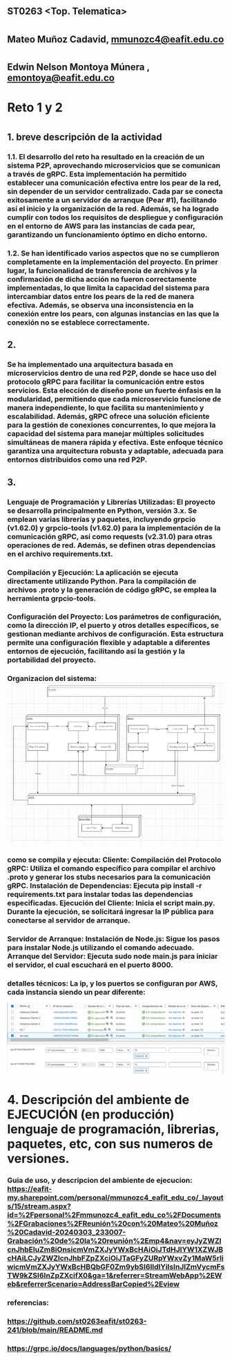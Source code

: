 ## ST0263 <Top. Telematica>
#
## Mateo Muñoz Cadavid, mmunozc4@eafit.edu.co
#
## Edwin Nelson Montoya Múnera , emontoya@eafit.edu.co
#

# Reto 1 y 2
#
## 1. breve descripción de la actividad

### 1.1. El desarrollo del reto ha resultado en la creación de un sistema P2P, aprovechando microservicios que se comunican a través de gRPC. Esta implementación ha permitido establecer una comunicación efectiva entre los pear de la red, sin depender de un servidor centralizado. Cada par se conecta exitosamente a un servidor de arranque (Pear #1), facilitando así el inicio y la organización de la red. Además, se ha logrado cumplir con todos los requisitos de despliegue y configuración en el entorno de AWS para las instancias de cada pear, garantizando un funcionamiento óptimo en dicho entorno.

### 1.2. Se han identificado varios aspectos que no se cumplieron completamente en la implementación del proyecto. En primer lugar, la funcionalidad de transferencia de archivos y la confirmación de dicha acción no fueron correctamente implementadas, lo que limita la capacidad del sistema para intercambiar datos entre los pears de la red de manera efectiva. Además, se observa una inconsistencia en la conexión entre los pears, con algunas instancias en las que la conexión no se establece correctamente.

## 2. 
### Se ha implementado una arquitectura basada en microservicios dentro de una red P2P, donde se hace uso del protocolo gRPC para facilitar la comunicación entre estos servicios. Esta elección de diseño pone un fuerte énfasis en la modularidad, permitiendo que cada microservicio funcione de manera independiente, lo que facilita su mantenimiento y escalabilidad. Además, gRPC ofrece una solución eficiente para la gestión de conexiones concurrentes, lo que mejora la capacidad del sistema para manejar múltiples solicitudes simultáneas de manera rápida y efectiva. Este enfoque técnico garantiza una arquitectura robusta y adaptable, adecuada para entornos distribuidos como una red P2P.

## 3. 
### Lenguaje de Programación y Librerías Utilizadas: El proyecto se desarrolla principalmente en Python, versión 3.x. Se emplean varias librerías y paquetes, incluyendo grpcio (v1.62.0) y grpcio-tools (v1.62.0) para la implementación de la comunicación gRPC, así como requests (v2.31.0) para otras operaciones de red. Además, se definen otras dependencias en el archivo requirements.txt.

### Compilación y Ejecución: La aplicación se ejecuta directamente utilizando Python. Para la compilación de archivos .proto y la generación de código gRPC, se emplea la herramienta grpcio-tools.

### Configuración del Proyecto: Los parámetros de configuración, como la dirección IP, el puerto y otros detalles específicos, se gestionan mediante archivos de configuración. Esta estructura permite una configuración flexible y adaptable a diferentes entornos de ejecución, facilitando así la gestión y la portabilidad del proyecto.


### Organizacion del sistema: ![alt text](image.png)

### como se compila y ejecuta: Cliente: Compilación del Protocolo gRPC: Utiliza el comando específico para compilar el archivo .proto y generar los stubs necesarios para la comunicación gRPC. Instalación de Dependencias: Ejecuta pip install -r requirements.txt para instalar todas las dependencias especificadas. Ejecución del Cliente: Inicia el script main.py. Durante la ejecución, se solicitará ingresar la IP pública para conectarse al servidor de arranque.
### Servidor de Arranque: Instalación de Node.js: Sigue los pasos para instalar Node.js utilizando el comando adecuado.     Arranque del Servidor: Ejecuta sudo node main.js para iniciar el servidor, el cual escuchará en el puerto 8000.

### detalles técnicos: La ip, y los puertos se configuran por AWS, cada instancia siendo un pear diferente:
![alt text](image-1.png)
![alt text](image-2.png)

# 4. Descripción del ambiente de EJECUCIÓN (en producción) lenguaje de programación, librerias, paquetes, etc, con sus numeros de versiones.

### Guia de uso, y descripcion del ambiente de ejecucion: https://eafit-my.sharepoint.com/personal/mmunozc4_eafit_edu_co/_layouts/15/stream.aspx?id=%2Fpersonal%2Fmmunozc4_eafit_edu_co%2FDocuments%2FGrabaciones%2FReunión%20con%20Mateo%20Muñoz%20Cadavid-20240303_233007-Grabación%20de%20la%20reunión%2Emp4&nav=eyJyZWZlcnJhbEluZm8iOnsicmVmZXJyYWxBcHAiOiJTdHJlYW1XZWJBcHAiLCJyZWZlcnJhbFZpZXciOiJTaGFyZURpYWxvZy1MaW5rIiwicmVmZXJyYWxBcHBQbGF0Zm9ybSI6IldlYiIsInJlZmVycmFsTW9kZSI6InZpZXcifX0&ga=1&referrer=StreamWebApp%2EWeb&referrerScenario=AddressBarCopied%2Eview

### referencias:
### https://github.com/st0263eafit/st0263-241/blob/main/README.md
### https://grpc.io/docs/languages/python/basics/
